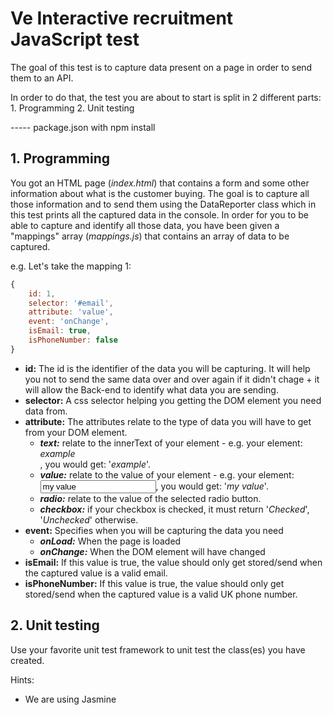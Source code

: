 # Ve Interactive recruitment JavaScript test

The goal of this test is to capture data present on a page in order to send them to an API.

In order to do that, the test you are about to start is split in 2 different parts:
	1. Programming
	2. Unit testing


----- package.json with npm install

## 1. Programming

You got an HTML page (*index.html*) that contains a form and some other information about what is the customer buying.
The goal is to capture all those information and to send them using the DataReporter class which in this test prints all the captured data in the console.
In order for you to be able to capture and identify all those data, you have been given a "mappings" array (*mappings.js*) that contains an array of data to be captured.

e.g. Let's take the mapping 1:
```javascript
{
    id: 1,
    selector: '#email',
    attribute: 'value',
    event: 'onChange',
    isEmail: true,
    isPhoneNumber: false
}
```
* **id:** The id is the identifier of the data you will be capturing. It will help you not to send the same data over and over again if it didn't chage + it will allow the Back-end to identify what data you are sending.
* **selector:** A css selector helping you getting the DOM element you need data from.
* **attribute:** The attributes relate to the type of data you will have to get from your DOM element.
	* ***text:*** relate to the innerText of your element - e.g. your element: *<div>example</div>*, you would get: '*example*'.
	* ***value:*** relate to the value of your element - e.g. your element: *<input type="text" value="my value" />*, you would get: '*my value*'.
	* ***radio:*** relate to the value of the selected radio button.
	* ***checkbox:*** if your checkbox is checked, it must return '*Checked*', '*Unchecked*' otherwise.
* **event:** Specifies when you will be capturing the data you need  
	* ***onLoad:*** When the page is loaded
	* ***onChange:*** When the DOM element will have changed
* **isEmail:** If this value is true, the value should only get stored/send when the captured value is a valid email.
* **isPhoneNumber:** If this value is true, the value should only get stored/send when the captured value is a valid UK phone number.


## 2. Unit testing

Use your favorite unit test framework to unit test the class(es) you have created.

Hints:
  * We are using Jasmine